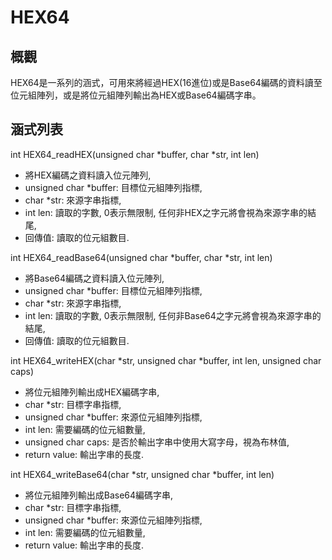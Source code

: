 # HEX64
## 概觀
HEX64是一系列的涵式，可用來將經過HEX(16進位)或是Base64編碼的資料讀至位元組陣列，或是將位元組陣列輸出為HEX或Base64編碼字串。
## 涵式列表

int HEX64_readHEX(unsigned char *buffer, char *str, int len)
* 將HEX編碼之資料讀入位元陣列,
* unsigned char *buffer: 目標位元組陣列指標,
* char *str: 來源字串指標, 
* int len: 讀取的字數, 0表示無限制, 任何非HEX之字元將會視為來源字串的結尾,
* 回傳值: 讀取的位元組數目. 

int HEX64_readBase64(unsigned char *buffer, char *str, int len)
* 將Base64編碼之資料讀入位元陣列,
* unsigned char *buffer: 目標位元組陣列指標,
* char *str: 來源字串指標, 
* int len: 讀取的字數, 0表示無限制, 任何非Base64之字元將會視為來源字串的結尾,
* 回傳值: 讀取的位元組數目. 

int HEX64_writeHEX(char *str, unsigned char *buffer, int len, unsigned char caps)
* 將位元組陣列輸出成HEX編碼字串,
* char *str: 目標字串指標, 
* unsigned char *buffer: 來源位元組陣列指標,
* int len: 需要編碼的位元組數量,
* unsigned char caps: 是否於輸出字串中使用大寫字母，視為布林值,
* return value: 輸出字串的長度.

int HEX64_writeBase64(char *str, unsigned char *buffer, int len)
* 將位元組陣列輸出成Base64編碼字串,
* char *str: 目標字串指標, 
* unsigned char *buffer: 來源位元組陣列指標,
* int len: 需要編碼的位元組數量,
* return value: 輸出字串的長度.
